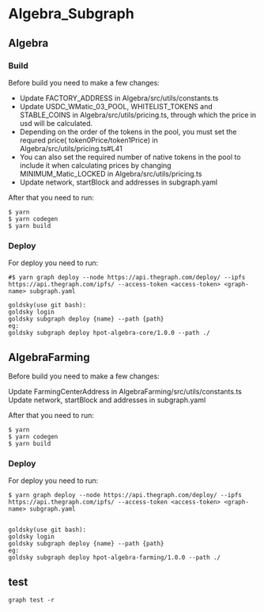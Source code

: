 # Algebra_Subgraph

## Algebra

### Build

Before build you need to make a few changes:

- Update FACTORY_ADDRESS in Algebra/src/utils/constants.ts
- Update USDC_WMatic_03_POOL, WHITELIST_TOKENS and STABLE_COINS in Algebra/src/utils/pricing.ts, through which the price in usd will be calculated.
- Depending on the order of the tokens in the pool, you must set the requred price( token0Price/token1Price) in Algebra/src/utils/pricing.ts#L41
- You can also set the required number of native tokens in the pool to include it when calculating prices by changing MINIMUM_Matic_LOCKED in Algebra/src/utils/pricing.ts
- Update network, startBlock and addresses in subgraph.yaml

After that you need to run:

```
$ yarn
$ yarn codegen
$ yarn build
```

### Deploy

For deploy you need to run:

```
#$ yarn graph deploy --node https://api.thegraph.com/deploy/ --ipfs https://api.thegraph.com/ipfs/ --access-token <access-token> <graph-name> subgraph.yaml

goldsky(use git bash):
goldsky login
goldsky subgraph deploy {name} --path {path}
eg:
goldsky subgraph deploy hpot-algebra-core/1.0.0 --path ./
```

## AlgebraFarming

Before build you need to make a few changes:

Update FarmingCenterAddress in AlgebraFarming/src/utils/constants.ts
Update network, startBlock and addresses in subgraph.yaml

After that you need to run:

```
$ yarn
$ yarn codegen
$ yarn build
```

### Deploy

For deploy you need to run:

```
$ yarn graph deploy --node https://api.thegraph.com/deploy/ --ipfs https://api.thegraph.com/ipfs/ --access-token <access-token> <graph-name> subgraph.yaml


goldsky(use git bash):
goldsky login
goldsky subgraph deploy {name} --path {path}
eg:
goldsky subgraph deploy hpot-algebra-farming/1.0.0 --path ./
```

## test

```
graph test -r
```
